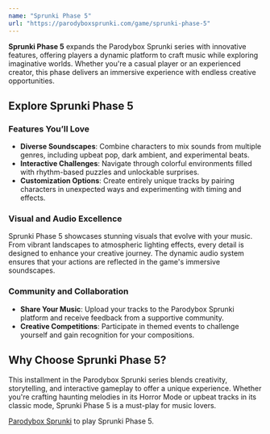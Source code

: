 ```yaml
---
name: "Sprunki Phase 5"
url: "https://parodyboxsprunki.com/game/sprunki-phase-5"
---
```


**Sprunki Phase 5** expands the Parodybox Sprunki series with innovative features, offering players a dynamic platform to craft music while exploring imaginative worlds. Whether you're a casual player or an experienced creator, this phase delivers an immersive experience with endless creative opportunities.

## Explore Sprunki Phase 5

### **Features You’ll Love**
- **Diverse Soundscapes**: Combine characters to mix sounds from multiple genres, including upbeat pop, dark ambient, and experimental beats.
- **Interactive Challenges**: Navigate through colorful environments filled with rhythm-based puzzles and unlockable surprises.
- **Customization Options**: Create entirely unique tracks by pairing characters in unexpected ways and experimenting with timing and effects.

### **Visual and Audio Excellence**
Sprunki Phase 5 showcases stunning visuals that evolve with your music. From vibrant landscapes to atmospheric lighting effects, every detail is designed to enhance your creative journey. The dynamic audio system ensures that your actions are reflected in the game's immersive soundscapes.

### **Community and Collaboration**
- **Share Your Music**: Upload your tracks to the Parodybox Sprunki platform and receive feedback from a supportive community.
- **Creative Competitions**: Participate in themed events to challenge yourself and gain recognition for your compositions.

## Why Choose Sprunki Phase 5?
This installment in the Parodybox Sprunki series blends creativity, storytelling, and interactive gameplay to offer a unique experience. Whether you're crafting haunting melodies in its Horror Mode or upbeat tracks in its classic mode, Sprunki Phase 5 is a must-play for music lovers.

[Parodybox Sprunki](https://parodyboxsprunki.com/game/sprunki-phase-5) to play Sprunki Phase 5.
